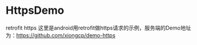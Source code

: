 # HttpsDemo
retrofit https
这里是android用retrofit做https请求的示例，服务端的Demo地址为：https://github.com/xiongcp/demo-https
